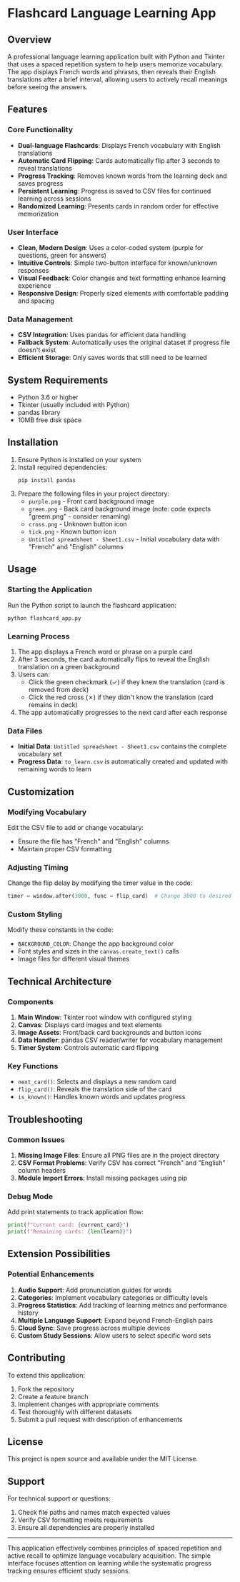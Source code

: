 # Flashcard Language Learning App

## Overview

A professional language learning application built with Python and Tkinter that uses a spaced repetition system to help users memorize vocabulary. The app displays French words and phrases, then reveals their English translations after a brief interval, allowing users to actively recall meanings before seeing the answers.

## Features

### Core Functionality
- **Dual-language Flashcards**: Displays French vocabulary with English translations
- **Automatic Card Flipping**: Cards automatically flip after 3 seconds to reveal translations
- **Progress Tracking**: Removes known words from the learning deck and saves progress
- **Persistent Learning**: Progress is saved to CSV files for continued learning across sessions
- **Randomized Learning**: Presents cards in random order for effective memorization

### User Interface
- **Clean, Modern Design**: Uses a color-coded system (purple for questions, green for answers)
- **Intuitive Controls**: Simple two-button interface for known/unknown responses
- **Visual Feedback**: Color changes and text formatting enhance learning experience
- **Responsive Design**: Properly sized elements with comfortable padding and spacing

### Data Management
- **CSV Integration**: Uses pandas for efficient data handling
- **Fallback System**: Automatically uses the original dataset if progress file doesn't exist
- **Efficient Storage**: Only saves words that still need to be learned

## System Requirements

- Python 3.6 or higher
- Tkinter (usually included with Python)
- pandas library
- 10MB free disk space

## Installation

1. Ensure Python is installed on your system
2. Install required dependencies:
   ```
   pip install pandas
   ```
3. Prepare the following files in your project directory:
   - `purple.png` - Front card background image
   - `green.png` - Back card background image (note: code expects "greem.png" - consider renaming)
   - `cross.png` - Unknown button icon
   - `tick.png` - Known button icon
   - `Untitled spreadsheet - Sheet1.csv` - Initial vocabulary data with "French" and "English" columns

## Usage

### Starting the Application
Run the Python script to launch the flashcard application:
```
python flashcard_app.py
```

### Learning Process
1. The app displays a French word or phrase on a purple card
2. After 3 seconds, the card automatically flips to reveal the English translation on a green background
3. Users can:
   - Click the green checkmark (✓) if they knew the translation (card is removed from deck)
   - Click the red cross (✗) if they didn't know the translation (card remains in deck)
4. The app automatically progresses to the next card after each response

### Data Files
- **Initial Data**: `Untitled spreadsheet - Sheet1.csv` contains the complete vocabulary set
- **Progress Data**: `to_learn.csv` is automatically created and updated with remaining words to learn

## Customization

### Modifying Vocabulary
Edit the CSV file to add or change vocabulary:
- Ensure the file has "French" and "English" columns
- Maintain proper CSV formatting

### Adjusting Timing
Change the flip delay by modifying the timer value in the code:
```python
timer = window.after(3000, func = flip_card)  # Change 3000 to desired milliseconds
```

### Custom Styling
Modify these constants in the code:
- `BACKGROUND_COLOR`: Change the app background color
- Font styles and sizes in the `canvas.create_text()` calls
- Image files for different visual themes

## Technical Architecture

### Components
1. **Main Window**: Tkinter root window with configured styling
2. **Canvas**: Displays card images and text elements
3. **Image Assets**: Front/back card backgrounds and button icons
4. **Data Handler**: pandas CSV reader/writer for vocabulary management
5. **Timer System**: Controls automatic card flipping

### Key Functions
- `next_card()`: Selects and displays a new random card
- `flip_card()`: Reveals the translation side of the card
- `is_known()`: Handles known words and updates progress

## Troubleshooting

### Common Issues
1. **Missing Image Files**: Ensure all PNG files are in the project directory
2. **CSV Format Problems**: Verify CSV has correct "French" and "English" column headers
3. **Module Import Errors**: Install missing packages using pip

### Debug Mode
Add print statements to track application flow:
```python
print(f"Current card: {current_card}")
print(f"Remaining cards: {len(learn)}")
```

## Extension Possibilities

### Potential Enhancements
1. **Audio Support**: Add pronunciation guides for words
2. **Categories**: Implement vocabulary categories or difficulty levels
3. **Progress Statistics**: Add tracking of learning metrics and performance history
4. **Multiple Language Support**: Expand beyond French-English pairs
5. **Cloud Sync**: Save progress across multiple devices
6. **Custom Study Sessions**: Allow users to select specific word sets

## Contributing

To extend this application:
1. Fork the repository
2. Create a feature branch
3. Implement changes with appropriate comments
4. Test thoroughly with different datasets
5. Submit a pull request with description of enhancements

## License

This project is open source and available under the MIT License.

## Support

For technical support or questions:
1. Check file paths and names match expected values
2. Verify CSV formatting meets requirements
3. Ensure all dependencies are properly installed

---

This application effectively combines principles of spaced repetition and active recall to optimize language vocabulary acquisition. The simple interface focuses attention on learning while the systematic progress tracking ensures efficient study sessions.